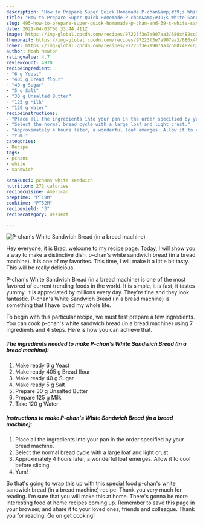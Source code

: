 ```yaml
---
description: "How to Prepare Super Quick Homemade P-chan&amp;#39;s White Sandwich Bread (in a bread machine)"
title: "How to Prepare Super Quick Homemade P-chan&amp;#39;s White Sandwich Bread (in a bread machine)"
slug: 495-how-to-prepare-super-quick-homemade-p-chan-and-39-s-white-sandwich-bread-in-a-bread-machine
date: 2021-04-03T06:33:44.411Z
image: https://img-global.cpcdn.com/recipes/97223f3e7a907aa3/680x482cq70/p-chans-white-sandwich-bread-in-a-bread-machine-recipe-main-photo.jpg
thumbnail: https://img-global.cpcdn.com/recipes/97223f3e7a907aa3/680x482cq70/p-chans-white-sandwich-bread-in-a-bread-machine-recipe-main-photo.jpg
cover: https://img-global.cpcdn.com/recipes/97223f3e7a907aa3/680x482cq70/p-chans-white-sandwich-bread-in-a-bread-machine-recipe-main-photo.jpg
author: Noah Newton
ratingvalue: 4.7
reviewcount: 4970
recipeingredient:
- "6 g Yeast"
- "405 g Bread flour"
- "40 g Sugar"
- "5 g Salt"
- "30 g Unsalted Butter"
- "125 g Milk"
- "120 g Water"
recipeinstructions:
- "Place all the ingredients into your pan in the order specified by your bread machine."
- "Select the normal bread cycle with a large loaf and light crust."
- "Approximately 4 hours later, a wonderful loaf emerges. Allow it to cool before slicing."
- "Yum!"
categories:
- Recipe
tags:
- pchans
- white
- sandwich

katakunci: pchans white sandwich 
nutrition: 272 calories
recipecuisine: American
preptime: "PT19M"
cooktime: "PT52M"
recipeyield: "3"
recipecategory: Dessert

---
```



![P-chan&#39;s White Sandwich Bread (in a bread machine)](https://img-global.cpcdn.com/recipes/97223f3e7a907aa3/680x482cq70/p-chans-white-sandwich-bread-in-a-bread-machine-recipe-main-photo.jpg)

Hey everyone, it is Brad, welcome to my recipe page. Today, I will show you a way to make a distinctive dish, p-chan&#39;s white sandwich bread (in a bread machine). It is one of my favorites. This time, I will make it a little bit tasty. This will be really delicious.



P-chan&#39;s White Sandwich Bread (in a bread machine) is one of the most favored of current trending foods in the world. It is simple, it is fast, it tastes yummy. It is appreciated by millions every day. They're fine and they look fantastic. P-chan&#39;s White Sandwich Bread (in a bread machine) is something that I have loved my whole life.


To begin with this particular recipe, we must first prepare a few ingredients. You can cook p-chan&#39;s white sandwich bread (in a bread machine) using 7 ingredients and 4 steps. Here is how you can achieve that.

<!--inarticleads1-->

##### The ingredients needed to make P-chan&#39;s White Sandwich Bread (in a bread machine):

1. Make ready 6 g Yeast
1. Make ready 405 g Bread flour
1. Make ready 40 g Sugar
1. Make ready 5 g Salt
1. Prepare 30 g Unsalted Butter
1. Prepare 125 g Milk
1. Take 120 g Water




<!--inarticleads2-->

##### Instructions to make P-chan&#39;s White Sandwich Bread (in a bread machine):

1. Place all the ingredients into your pan in the order specified by your bread machine.
1. Select the normal bread cycle with a large loaf and light crust.
1. Approximately 4 hours later, a wonderful loaf emerges. Allow it to cool before slicing.
1. Yum!




So that's going to wrap this up with this special food p-chan&#39;s white sandwich bread (in a bread machine) recipe. Thank you very much for reading. I'm sure that you will make this at home. There's gonna be more interesting food at home recipes coming up. Remember to save this page in your browser, and share it to your loved ones, friends and colleague. Thank you for reading. Go on get cooking!
